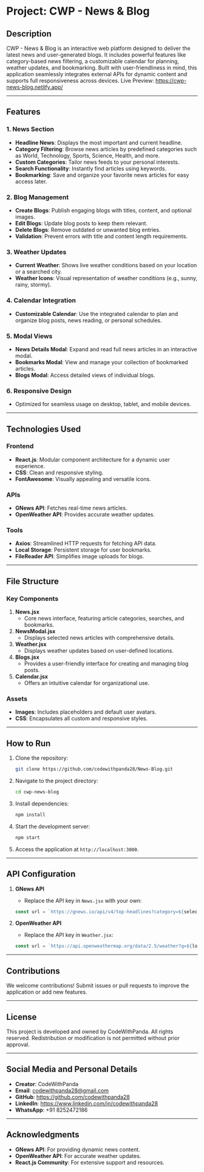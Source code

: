 # Project: CWP - News & Blog

## Description
CWP - News & Blog is an interactive web platform designed to deliver the latest news and user-generated blogs. It includes powerful features like category-based news filtering, a customizable calendar for planning, weather updates, and bookmarking. Built with user-friendliness in mind, this application seamlessly integrates external APIs for dynamic content and supports full responsiveness across devices.
Live Preview: https://cwp-news-blog.netlify.app/

---

## Features

### 1. News Section
- **Headline News**: Displays the most important and current headline.
- **Category Filtering**: Browse news articles by predefined categories such as World, Technology, Sports, Science, Health, and more.
- **Custom Categories**: Tailor news feeds to your personal interests.
- **Search Functionality**: Instantly find articles using keywords.
- **Bookmarking**: Save and organize your favorite news articles for easy access later.

### 2. Blog Management
- **Create Blogs**: Publish engaging blogs with titles, content, and optional images.
- **Edit Blogs**: Update blog posts to keep them relevant.
- **Delete Blogs**: Remove outdated or unwanted blog entries.
- **Validation**: Prevent errors with title and content length requirements.

### 3. Weather Updates
- **Current Weather**: Shows live weather conditions based on your location or a searched city.
- **Weather Icons**: Visual representation of weather conditions (e.g., sunny, rainy, stormy).

### 4. Calendar Integration
- **Customizable Calendar**: Use the integrated calendar to plan and organize blog posts, news reading, or personal schedules.

### 5. Modal Views
- **News Details Modal**: Expand and read full news articles in an interactive modal.
- **Bookmarks Modal**: View and manage your collection of bookmarked articles.
- **Blogs Modal**: Access detailed views of individual blogs.

### 6. Responsive Design
- Optimized for seamless usage on desktop, tablet, and mobile devices.

---

## Technologies Used

### Frontend
- **React.js**: Modular component architecture for a dynamic user experience.
- **CSS**: Clean and responsive styling.
- **FontAwesome**: Visually appealing and versatile icons.

### APIs
- **GNews API**: Fetches real-time news articles.
- **OpenWeather API**: Provides accurate weather updates.

### Tools
- **Axios**: Streamlined HTTP requests for fetching API data.
- **Local Storage**: Persistent storage for user bookmarks.
- **FileReader API**: Simplifies image uploads for blogs.

---

## File Structure

### Key Components
1. **News.jsx**
   - Core news interface, featuring article categories, searches, and bookmarks.
2. **NewsModal.jsx**
   - Displays selected news articles with comprehensive details.
3. **Weather.jsx**
   - Displays weather updates based on user-defined locations.
4. **Blogs.jsx**
   - Provides a user-friendly interface for creating and managing blog posts.
5. **Calendar.jsx**
   - Offers an intuitive calendar for organizational use.

### Assets
- **Images**: Includes placeholders and default user avatars.
- **CSS**: Encapsulates all custom and responsive styles.

---

## How to Run

1. Clone the repository:
   ```bash
   git clone https://github.com/codewithpanda28/News-Blog.git
   ```
2. Navigate to the project directory:
   ```bash
   cd cwp-news-blog
   ```
3. Install dependencies:
   ```bash
   npm install
   ```
4. Start the development server:
   ```bash
   npm start
   ```
5. Access the application at `http://localhost:3000`.

---

## API Configuration

1. **GNews API**
   - Replace the API key in `News.jsx` with your own:
   ```javascript
   const url = `https://gnews.io/api/v4/top-headlines?category=${selectedCategory}&lang=en&apikey=YOUR_API_KEY`;
   ```

2. **OpenWeather API**
   - Replace the API key in `Weather.jsx`:
   ```javascript
   const url = `https://api.openweathermap.org/data/2.5/weather?q=${location || 'dhanbad'}&units=Metric&appid=YOUR_API_KEY`;
   ```

---

## Contributions
We welcome contributions! Submit issues or pull requests to improve the application or add new features.

---

## License
This project is developed and owned by CodeWithPanda. All rights reserved. Redistribution or modification is not permitted without prior approval.

---

## Social Media and Personal Details
- **Creator**: CodeWithPanda
- **Email**: codewithpanda28@gmail.com
- **GitHub**: https://github.com/codewithpanda28
- **LinkedIn**: https://www.linkedin.com/in/codewithpanda28
- **WhatsApp**: +91 8252472186

---

## Acknowledgments
- **GNews API**: For providing dynamic news content.
- **OpenWeather API**: For accurate weather updates.
- **React.js Community**: For extensive support and resources.


